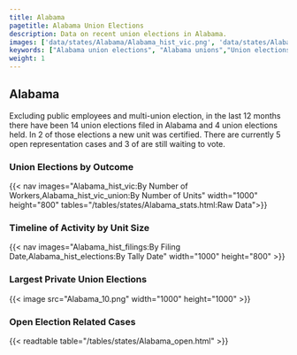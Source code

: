 ```yaml
---
title: Alabama
pagetitle: Alabama Union Elections
description: Data on recent union elections in Alabama.
images: ['data/states/Alabama/Alabama_hist_vic.png', 'data/states/Alabama/Alabama_hist_size.png', 'data/states/Alabama/Alabama_10.png']
keywords: ["Alabama union elections", "Alabama unions","Union elections"]
weight: 1
---
```

##  Alabama

Excluding public employees and multi-union election, in the last 12 months there have been 14 union elections filed in Alabama and 4 union elections held. In 2 of those elections a new unit was certified. There are currently 5 open representation cases and 3 of are still waiting to vote.

### Union Elections by Outcome
{{< nav images="Alabama_hist_vic:By Number of Workers,Alabama_hist_vic_union:By Number of Units" width="1000" height="800" tables="/tables/states/Alabama_stats.html:Raw Data">}}

### Timeline of Activity by Unit Size
{{< nav images="Alabama_hist_filings:By Filing Date,Alabama_hist_elections:By Tally Date" width="1000" height="800" >}}

### Largest Private Union Elections
{{< image src="Alabama_10.png" width="1000" height="1000"  >}}

### Open Election Related Cases
{{< readtable table="/tables/states/Alabama_open.html" >}}

